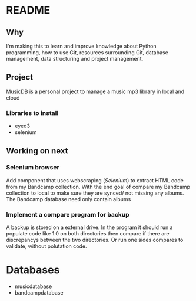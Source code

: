 # README
## Why
I'm making this to learn and improve knowledge about Python programming, how to use Git, resources surrounding Git, database management, data structuring and project management.
## Project
MusicDB is a personal project to manage a music mp3 library in local and cloud


### Libraries to install
+ eyed3
+ selenium

## Working on next

### Selenium browser
Add component that uses webscraping (*Selenium*) to extract HTML code from my Bandcamp collection. With the end goal of compare my Bandcamp collection to local to make sure they are synced/ not missing any albums.
The Bandcamp database need only contain albums

### Implement a compare program for backup
A backup is stored on a external drive. In the program it should run a
populate code like 1.0 on both directories then compare if there are discrepancys between the two directories. 
Or run one sides compares to validate, without polutation code.


# Databases
+ musicdatabase
+ bandcampdatabase
